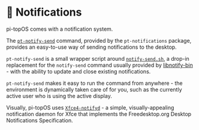 # 🚨 Notifications

pi-topOS comes with a notification system.

The [`pt-notify-send`](https://github.com/pi-top/pt-os-core/blob/master/src/pt-notify-send) command, provided by the `pt-notifications` package, provides an easy-to-use way of sending notifications to the desktop.

`pt-notify-send` is a small wrapper script around [`notify-send.sh`](https://github.com/pi-top/notify-send.sh-deb), a drop-in replacement for the `notify-send` command usually provided by [libnotify-bin](https://packages.debian.org/buster/libnotify-bin) - with the ability to update and close existing notifications.

`pt-notify-send` makes it easy to run the command from anywhere - the environment is dynamically taken care of for you, such as the currently active user who is using the active display.

Visually, pi-topOS uses [`Xfce4-notifyd`](https://packages.debian.org/buster/xfce4-notifyd) - a simple, visually-appealing notification daemon for Xfce that implements the Freedesktop.org Desktop Notifications Specification.
